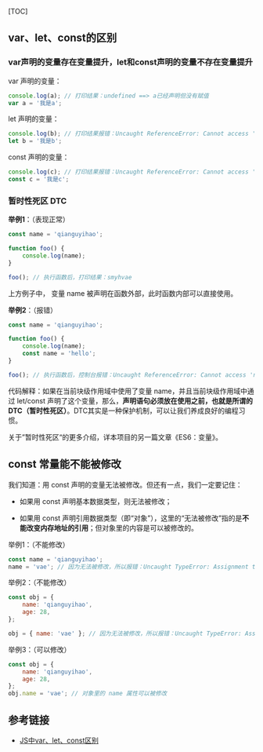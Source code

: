 [TOC]


## var、let、const的区别

### var声明的变量存在变量提升，let和const声明的变量不存在变量提升

var 声明的变量：

```js
console.log(a); // 打印结果：undefined ==> a已经声明但没有赋值
var a = '我是a';
```

let 声明的变量：

```js
console.log(b); // 打印结果报错：Uncaught ReferenceError: Cannot access 'b' before initialization ==> 找不到b这个变量
let b = '我是b';
```

const 声明的变量：

```js
console.log(c); // 打印结果报错：Uncaught ReferenceError: Cannot access 'c' before initialization ==> 找不到c这个变量
const c = '我是c';
```


### 暂时性死区 DTC

**举例1**：（表现正常）

```js
const name = 'qianguyihao';

function foo() {
    console.log(name);
}

foo(); // 执行函数后，打印结果：smyhvae
```

上方例子中， 变量 name 被声明在函数外部，此时函数内部可以直接使用。

**举例2**：（报错）

```js
const name = 'qianguyihao';

function foo() {
    console.log(name);
    const name = 'hello';
}

foo(); // 执行函数后，控制台报错：Uncaught ReferenceError: Cannot access 'name' before initialization
```

代码解释：如果在当前块级作用域中使用了变量 name，并且当前块级作用域中通过 let/const 声明了这个变量，那么，**声明语句必须放在使用之前，也就是所谓的 DTC（暂时性死区）**。DTC其实是一种保护机制，可以让我们养成良好的编程习惯。

关于”暂时性死区“的更多介绍，详本项目的另一篇文章《ES6：变量》。


## const 常量能不能被修改

我们知道：用 const 声明的变量无法被修改。但还有一点，我们一定要记住：

- 如果用 const 声明基本数据类型，则无法被修改；

- 如果用 const 声明引用数据类型（即“对象”），这里的“无法被修改”指的是**不能改变内存地址的引用**；但对象里的内容是可以被修改的。

举例1：（不能修改）

```js
const name = 'qianguyihao';
name = 'vae'; // 因为无法被修改，所以报错：Uncaught TypeError: Assignment to constant variable
```


举例2：（不能修改）

```js
const obj = {
    name: 'qianguyihao',
    age: 28,
};

obj = { name: 'vae' }; // 因为无法被修改，所以报错：Uncaught TypeError: Assignment to constant variable
```


举例3：（可以修改）

```js
const obj = {
    name: 'qianguyihao',
    age: 28,
};
obj.name = 'vae'; // 对象里的 name 属性可以被修改

```

## 参考链接

- [JS中var、let、const区别](https://juejin.im/post/5e49249be51d4526e651b654)